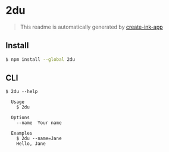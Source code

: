 # 2du

> This readme is automatically generated by [create-ink-app](https://github.com/vadimdemedes/create-ink-app)

## Install

```bash
$ npm install --global 2du
```

## CLI

```
$ 2du --help

  Usage
    $ 2du

  Options
    --name  Your name

  Examples
    $ 2du --name=Jane
    Hello, Jane
```
